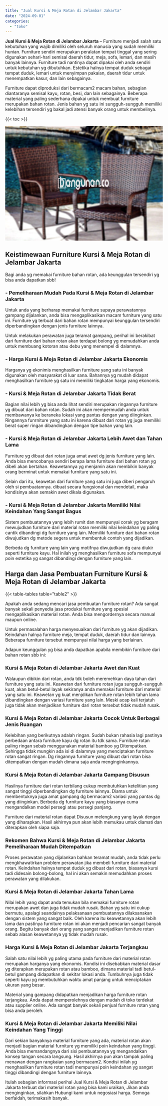 ```yaml
---
title: "Jual Kursi & Meja Rotan di Jelambar Jakarta"
date: "2024-09-01"
categories: 
  - "toko"
---
```


**Jual Kursi & Meja Rotan di Jelambar Jakarta** – Furniture menjadi salah satu kebutuhan yang wajib dimiliki oleh seluruh manusia yang sudah memiliki hunian. Furniture sendiri merupakan peralatan tempat tinggal yang sering digunakan sehari-hari semisal daerah tidur, meja, sofa, lemari, dan masih banyak lainnya. Furniture tadi nantinya dapat dipakai oleh anda sendiri untuk kebutuhan yg dibutuhkan. Estetika halnya tempat duduk sebagai tempat duduk, lemari untuk menyimpan pakaian, daerah tidur untuk menempatkan kasur, dan lain sebagainya.

Furniture dapat diproduksi dari bermacam2 macam bahan, sebagian diantaranya semisal kayu, rotan, besi, dan lain sebagainya. Beberapa material yang paling sederhana dipakai untuk membuat furniture merupakan bahan rotan. Jenis bahan yg satu ini sungguh-sungguh memiliki kelebihan tersendiri yg bakal jadi atensi banyak orang untuk membelinya.

{{< toc >}}

![Jual Kursi & Meja Rotan di Jelambar Jakarta](/images/kursi-meja-rotan-murah43.png)

## Keistimewaan Furniture Kursi & Meja Rotan di Jelambar Jakarta

Bagi anda yg memakai furniture bahan rotan, ada keunggulan tersendiri yg bisa anda dapatkan sbb!

### \- Pemeliharaan Mudah Pada Kursi & Meja Rotan di Jelambar Jakarta

Untuk anda yang berharap memakai furniture supaya perawatannya gampang dijalankan, anda bisa mengaplikasikan macam furniture yang satu ini. Furniture yg terbuat dari bahan rotan mempunyai keunggulan tersendiri diperbandingkan dengan jenis furniture lainnya.

Untuk melakukan perawatan juga teramat gampang, perihal ini berakibat dari furniture dari bahan rotan akan terdapat bolong yg memudahkan anda untuk membuang kotoran atau debu yang menempel di dalamnya.

### \- Harga Kursi & Meja Rotan di Jelambar Jakarta Ekonomis

Harganya yg ekonimis menghasilkan furniture yang satu ini banyak digunakan oleh masyarakat di luar sana. Bahannya yg mudah didapat menghasilkan furniture yg satu ini memiliki tingkatan harga yang ekonomis.

### \- Kursi & Meja Rotan di Jelambar Jakarta Tidak Berat

Bagian nilai lebih yg bisa anda lihat sendiri merupakan ringannya furniture yg dibuat dari bahan rotan. Sudah ini akan mempermudah anda untuk membawanya ke beraneka lokasi yang pantas dengan yang diinginkan. Ringannya funrniture yang satu ini karena dibuat dari rotan yg juga memiliki berat super ringan dibandingkan dengan tipe bahan yang lain.

### \- Kursi & Meja Rotan di Jelambar Jakarta Lebih Awet dan Tahan Lama

Furniture yg dibuat dari rotan juga amat awet dg jenis furniture yang lain. Anda bisa mencobanya sendiri berapa lama furniture dari bahan rotan yg dibeli akan bertahan. Keawetannya yg menjamin akan membikin banyak orang berminat untuk memakai furniture yang satu ini.

Selain dari itu, keawetan dari furniture yang satu ini juga diberi pengaruh oleh si pembuatannya. dibuat secara fungsional dan mendetail, maka kondisinya akan semakin awet dikala digunakan.

### \- Kursi & Meja Rotan di Jelambar Jakarta Memiliki Nilai Keindahan Yang Sangat Bagus

Sistem pembuatannya yang lebih rumit dan mempunyai corak yg beragam mewujudkan furniture dari material rotan memiliki nilai keindahan yg paling cantik dibandingi dg furniture yang lain. Memiliki furniture dari bahan rotan diwujudkan dg metode segera untuk membentuk contoh yang dijadikan.

Berbeda dg furniture yang lain yang motifnya diwujudkan dg cara diukir seperti furniture kayu. Hal inilah yg menghasilkan furniture sofa mempunyai poin estetika yg sangat dibandingi dengan furniture yang lain.

## Harga dan Jasa Pembuatan Furniture Kursi & Meja Rotan di Jelambar Jakarta

{{< table-tables table="table2" >}}

Apakah anda sedang mencari jasa pembuatan furniture rotan? Ada sangat banyak sekali penyedia jasa produksi furniture yang spesial mengaplikasikan material rotan. Anda bisa mengordernya secara manual maupun online.

Untuk permasalahan harga menyesuaikan dari furniture yg akan dijadikan. Keindahan halnya furniture meja, tempat duduk, daerah tidur dan lainnya. Beberapa furniture tersebut mempunyai nilai harga yang berlainan.

Adapun keunggulan yg bisa anda dapatkan apabila membikin furniture dari bahan rotan sbb ini:

### Kursi & Meja Rotan di Jelambar Jakarta Awet dan Kuat

Walaupun dibikin dari rotan, anda tdk boleh meremehkan daya tahan dari furniture yang satu ini. Keawetan dari furniture rotan juga sungguh-sungguh kuat, akan betul-betul layak sekiranya anda memakai furniture dari material yang satu ini. Keawetan yg kuat menjdikan furniture rotan lebih tahan lama dibandingkan dengan variasi furniture yang lain. Meski acap kali terjatuh juga tidak akan menjadikan furniture dari rotan tersebut tidak mudah rusak.

### Kursi & Meja Rotan di Jelambar Jakarta Cocok Untuk Berbagai Jenis Ruangan

Kelebihan yang berikutnya adalah ringan. Sudah bukan rahasia lagi pastinya perbedaan antara furniture kayu dg rotan itu tdk sama. Furniture rotan paling ringan sebab menggunakan material bamboo yg Ditempatkan. Sehingga tidak mungkin ada isi di dalamnya yang menciptakan furniture rotan sangat ringan. Dg ringannya furniture yang dibuat dari rotan bisa ditempatkan dengan mudah dimana saja anda menginginkannya.

### Kursi & Meja Rotan di Jelambar Jakarta Gampang Disusun

Hasilnya furniture dari rotan terbilang cukup membutuhkan ketelitian yang sangat tinggi diperbandingkan dg furniture lainnya. Diama untuk membentuknya juga amat gampang dg bermacam2 variasi yang pantas dg yang diinginkan. Berbeda dg furniture kayu yang biasanya cuma mengandalkan model persegi atau persegi panjang.

Furniture dari material rotan dapat Disusun melengkung yang layak dengan yang diharapkan. Hasil akhirnya pun akan lebih memukau untuk diamati dan diterapkan oleh siapa saja.

### Rekomen Bahwa Kursi & Meja Rotan di Jelambar Jakarta Pemeliharaan Mudah Ditempatkan

Proses perawatan yang dijalankan bahkan teramat mudah, anda tidak perlu mengkhawatirkan problem perawatan jika membeli furniture dari material rotan. Keindahan halnya tempat duduk yg dibuat dari rotan, biasanya kursi tadi didesain bolong-bolong, hal ini akan semakin memudahkan proses perawatan yang dilakukan.

### Kursi & Meja Rotan di Jelambar Jakarta Tahan Lama

Nilai lebih yang dapat anda temukan bila memakai furniture rotan merupakan awet dan juga tidak mudah rusak. Bahan yg satu ini cukup bermutu, apalagi seandainya pelaksanaan pembuatannya dilaksanakan dengan sistem yang sangat baik. Oleh karena itu keawetannya akan lebih lama dan pastinya furniture rotan ini akan menjadi pencarian sangat banyak orang. Begitu banyak dari orang yang sangat menjadikan furniture rotan sebab alasan keawetannya yg tidak mudah rusak.

### Harga Kursi & Meja Rotan di Jelambar Jakarta Terjangkau

Salah satu nilai lebih yg paling utama pada furniture dari material rotan merupakan harganya yang ekonomis. Kondisi ini disebabkan material dasar yg diterapkan merupakan rotan atau bamboo, dimana material tadi betul-betul gampang didapatkan di sekitar lokasi anda. Tumbuhnya juga tidak seperti kayu yg membutuhkan waktu amat panjang untuk menciptakan ukuran yang besar.

Material yang gampang didapatkan menjadikan harga furniture rotan terjangkau. Anda dapat memperolehnya dengan mudah di toko terdekat atau supplier online. Ada sangat banyak sekali penjual furniture rotan yang bisa anda peroleh.

### Kursi & Meja Rotan di Jelambar Jakarta Memiliki Nilai Keindahan Yang Tinggi

Dari sekian banyaknya material furniture yang ada, material rotan akan menjadi bagian material furniture yg memiliki poin keindahan yang tinggi. Anda bisa memandangnya dari sisi pembuatannya yg mengandalkan konsep tangan secara langsung. Hasil akhirnya pun akan tampak paling menawan dengan rangkaian yang bermacam2. Kondisi inilah yg menghasilkan furniture rotan tadi mempunyai poin keindahan yg sangat tinggi dibandingi dengan furniture lainnya.

Itulah sebagian informasi perihal Jual Kursi & Meja Rotan di Jelambar Jakarta terbuat dari material rotan yang bisa kami uraikan, Jikan anda menginginkan, silahkan Hubungi kami untuk negosiasi harga. Semoga berfaidah, terimakasih banyak.
